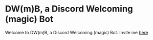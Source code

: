 # DW(m)B, a Discord Welcoming (magic) Bot
Welcome to DW(m)B, a Discord Welcoming (magic) Bot.
Invite me [here](https://discord.com/oauth2/authorize?client_id=900664144418734080&permissions=3149064&scope=applications.commands%20bot)
